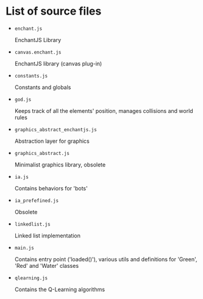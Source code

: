 # List of source files

- `enchant.js`
  
  EnchantJS Library

- `canvas.enchant.js`
  
  EnchantJS library (canvas plug-in)

- `constants.js`

  Constants and globals

- `god.js`

  Keeps track of all the elements' position, manages collisions and world rules

- `graphics_abstract_enchantjs.js`
  
  Abstraction layer for graphics

- `graphics_abstract.js`
  
  Minimalist graphics library, obsolete

- `ia.js`

  Contains behaviors for 'bots'

- `ia_prefefined.js`

  Obsolete

- `linkedlist.js`

  Linked list implementation

- `main.js`

  Contains entry point ('loaded()'), various utils and definitions for 'Green', 'Red' and 'Water' classes

- `qlearning.js`

  Contains the Q-Learning algorithms

